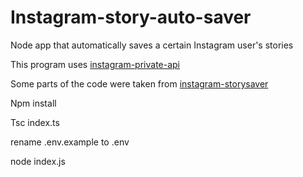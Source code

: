 # Instagram-story-auto-saver
Node app that automatically saves a certain Instagram user's stories

This program uses [instagram-private-api](https://github.com/dilame/instagram-private-api)

Some parts of the code were taken from [instagram-storysaver](https://github.com/Zipdox/instagram-storysaver)


Npm install

Tsc index.ts

rename .env.example to .env

node index.js

